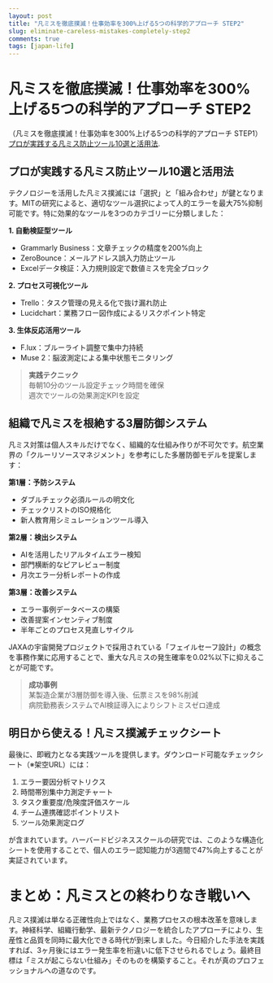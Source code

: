 ```yaml
---
layout: post
title: "凡ミスを徹底撲滅！仕事効率を300%上げる5つの科学的アプローチ STEP2"
slug: eliminate-careless-mistakes-completely-step2
comments: true
tags: [japan-life]
---
```


# 凡ミスを徹底撲滅！仕事効率を300%上げる5つの科学的アプローチ STEP2

（凡ミスを徹底撲滅！仕事効率を300%上げる5つの科学的アプローチ STEP1）
[プロが実践する凡ミス防止ツール10選と活用法](https://digitalrepresentation.github.io/2025/02/06/eliminate-careless-mistakes-completely/).

## プロが実践する凡ミス防止ツール10選と活用法

<script async src="https://pagead2.googlesyndication.com/pagead/js/adsbygoogle.js?client=ca-pub-7886659064712565"
     crossorigin="anonymous"></script>
<!-- 광고2 -->
<ins class="adsbygoogle"
     style="display:block"
     data-ad-client="ca-pub-7886659064712565"
     data-ad-slot="1101493367"
     data-ad-format="auto"
     data-full-width-responsive="true"></ins>
<script>
     (adsbygoogle = window.adsbygoogle || []).push({});
</script>

テクノロジーを活用した凡ミス撲滅には「選択」と「組み合わせ」が鍵となります。MITの研究によると、適切なツール選択によって人的エラーを最大75%抑制可能です。特に効果的なツールを3つのカテゴリーに分類しました：

**1. 自動検証型ツール**  
- Grammarly Business：文章チェックの精度を200%向上  
- ZeroBounce：メールアドレス誤入力防止ツール  
- Excelデータ検証：入力規則設定で数値ミスを完全ブロック  

**2. プロセス可視化ツール**  
- Trello：タスク管理の見える化で抜け漏れ防止  
- Lucidchart：業務フロー図作成によるリスクポイント特定  

**3. 生体反応活用ツール**  
- F.lux：ブルーライト調整で集中力持続  
- Muse 2：脳波測定による集中状態モニタリング  

> **実践テクニック**  
> 毎朝10分のツール設定チェック時間を確保  
> 週次でツールの効果測定KPIを設定  

<script async src="https://pagead2.googlesyndication.com/pagead/js/adsbygoogle.js?client=ca-pub-7886659064712565"
     crossorigin="anonymous"></script>
<!-- 광고2 -->
<ins class="adsbygoogle"
     style="display:block"
     data-ad-client="ca-pub-7886659064712565"
     data-ad-slot="1101493367"
     data-ad-format="auto"
     data-full-width-responsive="true"></ins>
<script>
     (adsbygoogle = window.adsbygoogle || []).push({});
</script>

## 組織で凡ミスを根絶する3層防御システム

凡ミス対策は個人スキルだけでなく、組織的な仕組み作りが不可欠です。航空業界の「クルーリソースマネジメント」を参考にした多層防御モデルを提案します：

**第1層：予防システム**  
- ダブルチェック必須ルールの明文化  
- チェックリストのISO規格化  
- 新人教育用シミュレーションツール導入  

**第2層：検出システム**  
- AIを活用したリアルタイムエラー検知  
- 部門横断的なピアレビュー制度  
- 月次エラー分析レポートの作成  

**第3層：改善システム**  
- エラー事例データベースの構築  
- 改善提案インセンティブ制度  
- 半年ごとのプロセス見直しサイクル  

JAXAの宇宙開発プロジェクトで採用されている「フェイルセーフ設計」の概念を事務作業に応用することで、重大な凡ミスの発生確率を0.02%以下に抑えることが可能です。

> **成功事例**  
> 某製造企業が3層防御を導入後、伝票ミスを98%削減  
> 病院勤務表システムでAI検証導入によりシフトミスゼロ達成  

<script async src="https://pagead2.googlesyndication.com/pagead/js/adsbygoogle.js?client=ca-pub-7886659064712565"
     crossorigin="anonymous"></script>
<!-- 광고2 -->
<ins class="adsbygoogle"
     style="display:block"
     data-ad-client="ca-pub-7886659064712565"
     data-ad-slot="1101493367"
     data-ad-format="auto"
     data-full-width-responsive="true"></ins>
<script>
     (adsbygoogle = window.adsbygoogle || []).push({});
</script>

## 明日から使える！凡ミス撲滅チェックシート

最後に、即戦力となる実践ツールを提供します。ダウンロード可能なチェックシート（※架空URL）には：

1. エラー要因分析マトリクス  
2. 時間帯別集中力測定チャート  
3. タスク重要度/危険度評価スケール  
4. チーム連携確認ポイントリスト  
5. ツール効果測定ログ  

が含まれています。ハーバードビジネススクールの研究では、このような構造化シートを使用することで、個人のエラー認知能力が3週間で47%向上することが実証されています。

<script async src="https://pagead2.googlesyndication.com/pagead/js/adsbygoogle.js?client=ca-pub-7886659064712565"
     crossorigin="anonymous"></script>
<!-- 광고2 -->
<ins class="adsbygoogle"
     style="display:block"
     data-ad-client="ca-pub-7886659064712565"
     data-ad-slot="1101493367"
     data-ad-format="auto"
     data-full-width-responsive="true"></ins>
<script>
     (adsbygoogle = window.adsbygoogle || []).push({});
</script>

# まとめ：凡ミスとの終わりなき戦いへ

凡ミス撲滅は単なる正確性向上ではなく、業務プロセスの根本改革を意味します。神経科学、組織行動学、最新テクノロジーを統合したアプローチにより、生産性と品質を同時に最大化できる時代が到来しました。今日紹介した手法を実践すれば、3ヶ月後にはエラー発生率を桁違いに低下させられるでしょう。最終目標は「ミスが起こらない仕組み」そのものを構築すること。それが真のプロフェッショナルへの道なのです。


<script async src="https://pagead2.googlesyndication.com/pagead/js/adsbygoogle.js?client=ca-pub-7886659064712565"
     crossorigin="anonymous"></script>
<!-- 광고2 -->
<ins class="adsbygoogle"
     style="display:block"
     data-ad-client="ca-pub-7886659064712565"
     data-ad-slot="1101493367"
     data-ad-format="auto"
     data-full-width-responsive="true"></ins>
<script>
     (adsbygoogle = window.adsbygoogle || []).push({});
</script>